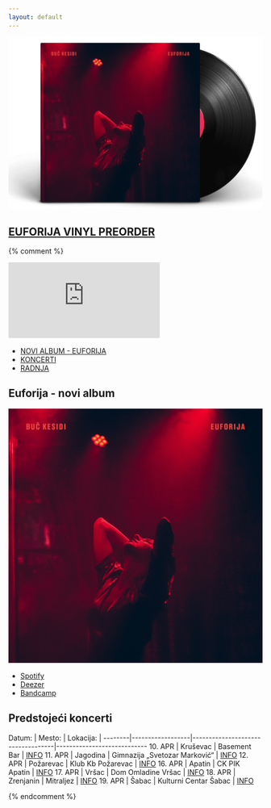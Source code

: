 ```yaml
---
layout: default
---
```


<link rel="stylesheet" href="/css/forms.css" />
<script src="/js/preorder.js"></script>
<script src="https://cdn.jsdelivr.net/npm/sweetalert2@10"></script>
<link rel="stylesheet" href="https://cdn.jsdelivr.net/npm/@sweetalert2/themes@4.0.0/borderless/borderless.min.css" />
<a href="#" onclick="showPreorderForm()">
	<img src="/img/ploca.png" alt="Vinyl album - Euforija" />
</a>
<h2 class="hero-title">
	<a href="#" onclick="showPreorderForm()">
		EUFORIJA VINYL PREORDER
	</a>
</h2>



{% comment %}

<iframe src="https://www.youtube.com/embed/UMTMFX_IKkY" frameborder="0" allow="accelerometer; autoplay; encrypted-media; gyroscope; picture-in-picture" allowfullscreen></iframe>

<ul class="menu">
  <li> <a href="https://kontra.fanlink.to/euforija" target="_blank">NOVI ALBUM - EUFORIJA</a> </li>
  <li> <a href="koncerti">KONCERTI</a> </li>
  <li> <a href="radnja">RADNJA</a> </li>
</ul>



<section id="novialbum">
	<h1> Euforija - novi album </h1>
	<img src="img/Euforija-omot.jpg" alt="Omot" />
	<ul>
		<li> <a class="button" href="https://open.spotify.com/album/17ic4waAX7buHeY0PGVwB4" target="_blank"> Spotify </a> </li>
		<li> <a class="button" href="https://www.deezer.com/sr/album/120025442" target="_blank"> Deezer </a> </li>
		<li> <a class="button" href="https://buckesidi.bandcamp.com/album/euforija" target="_blank"> Bandcamp </a> </li>
	</ul>
</section>



<section id="koncerti">

<h1> Predstojeći koncerti </h1>

Datum:  | Mesto:           | Lokacija:                         |
--------|------------------|-----------------------------------|----------------------------
10. APR | Kruševac         | Basement Bar                      | [INFO](https://www.facebook.com/events/2829739917109244)
11. APR | Jagodina         | Gimnazija „Svetozar Marković“     | [INFO](https://www.facebook.com/events/1263733304016012)
12. APR | Požarevac        | Klub Kb Požarevac                 | [INFO](https://www.facebook.com/events/619285958852087)
16. APR | Apatin           | CK PIK Apatin                     | [INFO](https://www.facebook.com/events/588399515097093)
17. APR | Vršac            | Dom Omladine Vršac                | [INFO](https://www.facebook.com/events/2788046581277972)
18. APR | Zrenjanin        | Mitraljez                         | [INFO](https://www.facebook.com/events/184086823018476)
19. APR | Šabac            | Kulturni Centar Šabac             | [INFO](https://www.facebook.com/events/2937986539594317)

</section>

{% endcomment %}
